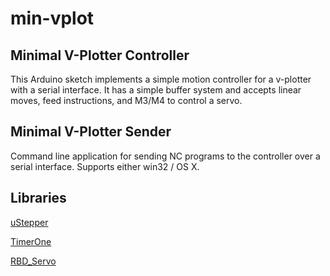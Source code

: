 # min-vplot
## Minimal V-Plotter Controller

This Arduino sketch implements a simple motion controller for a v-plotter with a serial interface. It has a simple buffer system and accepts linear moves, feed instructions, and M3/M4 to control a servo.

## Minimal V-Plotter Sender

Command line application for sending NC programs to the controller over a serial interface. Supports either win32 / OS X.

## Libraries
[uStepper](https://github.com/daPhoosa/uStepper)

[TimerOne](https://github.com/PaulStoffregen/TimerOne)

[RBD_Servo](https://github.com/alextaujenis/RBD_Servo)
